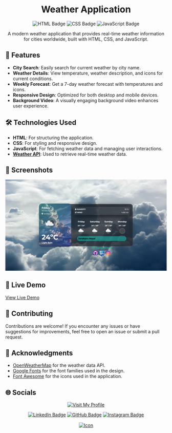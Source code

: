 <h1 align="center">Weather Application</h1>

<p align="center">
  <img src="https://img.shields.io/badge/HTML-E34F26?style=for-the-badge&logo=html5&logoColor=white" alt="HTML Badge">
  <img src="https://img.shields.io/badge/CSS-1572B6?style=for-the-badge&logo=css3&logoColor=white" alt="CSS Badge">
  <img src="https://img.shields.io/badge/JavaScript-F7DF1E?style=for-the-badge&logo=javascript&logoColor=black" alt="JavaScript Badge">
</p>

<p align="center">
  A modern weather application that provides real-time weather information for cities worldwide, built with HTML, CSS, and JavaScript.
</p>

## 🚀 Features

- **City Search**: Easily search for current weather by city name.
- **Weather Details**: View temperature, weather description, and icons for current conditions.
- **Weekly Forecast**: Get a 7-day weather forecast with temperatures and icons.
- **Responsive Design**: Optimized for both desktop and mobile devices.
- **Background Video**: A visually engaging background video enhances user experience.

## 🛠️ Technologies Used

- **HTML**: For structuring the application.
- **CSS**: For styling and responsive design.
- **JavaScript**: For fetching weather data and managing user interactions.
- **[Weather API](https://openweathermap.org/api)**: Used to retrieve real-time weather data.

## 🌟 Screenshots

![Weather App Screenshot](/data/screenshot.png)

## 🔗 Live Demo

[View Live Demo](https://surajincodewd05.netlify.app/)

## 🤝 Contributing

Contributions are welcome! If you encounter any issues or have suggestions for improvements, feel free to open an issue or submit a pull request.

## 🙏 Acknowledgments

- [OpenWeatherMap](https://openweathermap.org/) for the weather data API.
- [Google Fonts](https://fonts.google.com/) for the font families used in the design.
- [Font Awesome](https://fontawesome.com/) for the icons used in the application.

## 🌐 Socials

<div align="center">

[![Visit My Profile](https://img.shields.io/badge/Visit%20My%20Profile-%23121011.svg?style=for-the-badge&logo=github&logoColor=white)](https://github.com/SurajInCode)

[![LinkedIn Badge](https://img.shields.io/badge/LinkedIn-%230077B5.svg?logo=linkedin&logoColor=white)](https://linkedin.com/in/suraj5045)
[![GitHub Badge](https://img.shields.io/badge/GitHub-%23121011.svg?style=for-the-badge&logo=github&logoColor=white)](https://github.com/SurajInCode)
[![Instagram Badge](https://img.shields.io/badge/Instagram-%23E4405F.svg?style=for-the-badge&logo=instagram&logoColor=white)](https://www.instagram.com/suraj.h.e/)

<a href="https://github.com/SurajInCode">
  <img src="data/logoo.ico" alt="Icon" style="vertical-align:middle; width:50px; height:auto;">
</a>

</div>